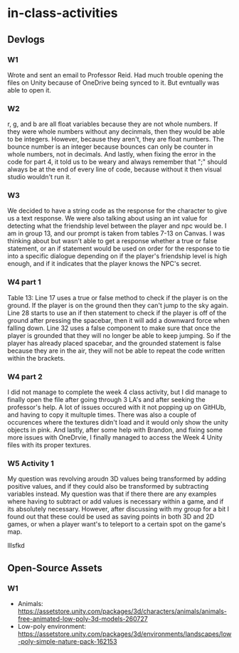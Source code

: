 # in-class-activities
## Devlogs
### W1
Wrote and sent an email to Professor Reid. Had much trouble opening the files on Unity because of OneDrive being synced to it. But evntually was able to open it. 

### W2
r, g, and b are all float variables because they are not whole numbers. If they were whole numbers without any decinmals, then they would be able to be integers. However, because they aren't, they are float numbers. The bounce number is an integer because bounces can only be counter in whole numbers, not in decimals. And lastly, when fixing the error in the code for part 4, it told us to be weary and always remember that ";" should always be at the end of every line of code, because without it then visual studio wouldn't run it. 

### W3
We decided to have a string code as the response for the character to give us a text response. We were also talking about using an int value for detecting what the friendship level between the player and npc would be. I am in group 13, and our prompt is taken from tables 7-13 on Canvas. I was thinking about but wasn't able to get a response whether a true or false statement, or an if statement would be used on order for the response to tie into a specific dialogue depending on if the player's friendship level is high enough, and if it indicates that the player knows the NPC's secret. 

### W4 part 1
Table 13: Line 17 uses a true or false method to check if the player is on the ground. If the player is on the ground then they can't jump to the sky again. Line 28 starts to use an if then statement to check if the player is off of the ground after pressing the spacebar, then it will add a downward force when falling down. Line 32 uses a false component to make sure that once the player is grounded that they will no longer be able to keep jumping. So if the player has already placed spacebar, and the grounded statement is false because they are in the air, they will not be able to repeat the code written within the brackets. 

### W4 part 2
I did not manage to complete the week 4 class activity, but I did manage to finally open the file after going through 3 LA's and after seeking the professor's help. A lot of issues occured with it not popping up on GitHUb, and having to copy it multuple times. There was also a couple of occurences where the textures didn't load and it would only show the unity objects in pink. And lastly, after some help with Brandon, and fixing some more issues with OneDrvie, I finally managed to access the Week 4 Unity files with its proper textures. 

### W5 Activity 1
My question was revolving aroudn 3D values being transformed by adding positive values, and if they could also be transformed by subtracting variables instead. My question was that if there there are any examples where having to subtract or add values is necessary within a game, and if its absolutely necessary. However, after discussing with my group for a bit I found out that these could be used as saving points in both 3D and 2D games, or when a player want's to teleport to a certain spot on the game's map. 


lllsfkd
## Open-Source Assets
### W1
- Animals: https://assetstore.unity.com/packages/3d/characters/animals/animals-free-animated-low-poly-3d-models-260727 
- Low-poly environment: https://assetstore.unity.com/packages/3d/environments/landscapes/low-poly-simple-nature-pack-162153 